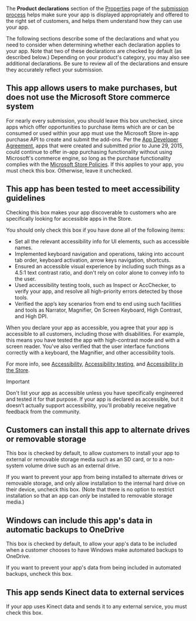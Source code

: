 The **Product declarations** section of the [Properties](../../../apps/publish/publish-your-app/enter-app-properties.md) page of the [submission process](../../../apps/publish/publish-your-app/create-app-submission.md) helps make sure your app is displayed appropriately and offered to the right set of customers, and helps them understand how they can use your app.

The following sections describe some of the declarations and what you need to consider when determining whether each declaration applies to your app. Note that two of these declarations are checked by default (as described below.) Depending on your product's category, you may also see additional declarations. Be sure to review all of the declarations and ensure they accurately reflect your submission.

## This app allows users to make purchases, but does not use the Microsoft Store commerce system

For nearly every submission, you should leave this box unchecked, since apps which offer opportunities to purchase items which are or can be consumed or used within your app must use the Microsoft Store in-app purchase API to create and submit the add-ons. Per the [App Developer Agreement](/legal/windows/agreements/app-developer-agreement), apps that were created and submitted prior to June 29, 2015, could continue to offer in-app purchasing functionality without using Microsoft's commerce engine, so long as the purchase functionality complies with the [Microsoft Store Policies](/uwp/publish/store-policies#108-financial-transactions). If this applies to your app, you must check this box. Otherwise, leave it unchecked.

## This app has been tested to meet accessibility guidelines

Checking this box makes your app discoverable to customers who are specifically looking for accessible apps in the Store.

You should only check this box if you have done all of the following items:

- Set all the relevant accessibility info for UI elements, such as accessible names.
- Implemented keyboard navigation and operations, taking into account tab order, keyboard activation, arrow keys navigation, shortcuts.
- Ensured an accessible visual experience by including such things as a 4.5:1 text contrast ratio, and don't rely on color alone to convey info to the user.
- Used accessibility testing tools, such as Inspect or AccChecker, to verify your app, and resolve all high-priority errors detected by those tools.
- Verified the app’s key scenarios from end to end using such facilities and tools as Narrator, Magnifier, On Screen Keyboard, High Contrast, and High DPI.

When you declare your app as accessible, you agree that your app is accessible to all customers, including those with disabilities. For example, this means you have tested the app with high-contrast mode and with a screen reader. You've also verified that the user interface functions correctly with a keyboard, the Magnifier, and other accessibility tools.

For more info, see [Accessibility](../../../apps/design/accessibility/accessibility.md), [Accessibility testing](../../../apps/design/accessibility/accessibility-testing.md), and [Accessibility in the Store](../../../apps/design/accessibility/accessibility-in-the-store.md).

> [!IMPORTANT]
> Don't list your app as accessible unless you have specifically engineered and tested it for that purpose. If your app is declared as accessible, but it doesn’t actually support accessibility, you'll probably receive negative feedback from the community.

## Customers can install this app to alternate drives or removable storage

This box is checked by default, to allow customers to install your app to external or removable storage media such as an SD card, or to a non-system volume drive such as an external drive.

If you want to prevent your app from being installed to alternate drives or removable storage, and only allow installation to the internal hard drive on their device, uncheck this box. (Note that there is no option to restrict installation so that an app can *only* be installed to removable storage media.)

## Windows can include this app's data in automatic backups to OneDrive

This box is checked by default, to allow your app's data to be included when a customer chooses to have Windows make automated backups to OneDrive.

If you want to prevent your app's data from being included in automated backups, uncheck this box.

## This app sends Kinect data to external services

If your app uses Kinect data and sends it to any external service, you must check this box.
